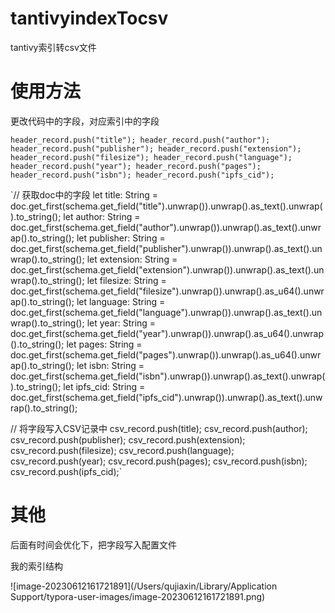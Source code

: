 # tantivyindexTocsv
tantivy索引转csv文件

# 使用方法

更改代码中的字段，对应索引中的字段

`header_record.push("title");
header_record.push("author");
header_record.push("publisher");
header_record.push("extension");
header_record.push("filesize");
header_record.push("language");
header_record.push("year");
header_record.push("pages");
header_record.push("isbn");
header_record.push("ipfs_cid");`

`// 获取doc中的字段
let title: String = doc.get_first(schema.get_field("title").unwrap()).unwrap().as_text().unwrap().to_string();
let author: String = doc.get_first(schema.get_field("author").unwrap()).unwrap().as_text().unwrap().to_string();
let publisher: String = doc.get_first(schema.get_field("publisher").unwrap()).unwrap().as_text().unwrap().to_string();
let extension: String = doc.get_first(schema.get_field("extension").unwrap()).unwrap().as_text().unwrap().to_string();
let filesize: String = doc.get_first(schema.get_field("filesize").unwrap()).unwrap().as_u64().unwrap().to_string();
let language: String = doc.get_first(schema.get_field("language").unwrap()).unwrap().as_text().unwrap().to_string();
let year: String = doc.get_first(schema.get_field("year").unwrap()).unwrap().as_u64().unwrap().to_string();
let pages: String = doc.get_first(schema.get_field("pages").unwrap()).unwrap().as_u64().unwrap().to_string();
let isbn: String = doc.get_first(schema.get_field("isbn").unwrap()).unwrap().as_text().unwrap().to_string();
let ipfs_cid: String = doc.get_first(schema.get_field("ipfs_cid").unwrap()).unwrap().as_text().unwrap().to_string();

// 将字段写入CSV记录中
csv_record.push(title);
csv_record.push(author);
csv_record.push(publisher);
csv_record.push(extension);
csv_record.push(filesize);
csv_record.push(language);
csv_record.push(year);
csv_record.push(pages);
csv_record.push(isbn);
csv_record.push(ipfs_cid);`







# 其他

后面有时间会优化下，把字段写入配置文件



我的索引结构

![image-20230612161721891](/Users/qujiaxin/Library/Application Support/typora-user-images/image-20230612161721891.png)
